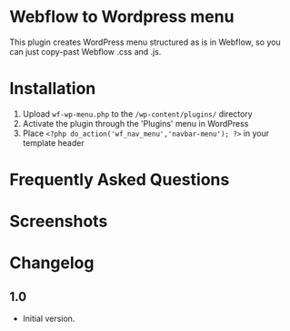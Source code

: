 # Webflow to Wordpress menu

This plugin creates WordPress menu structured as is in Webflow, so you can just copy-past Webflow .css and .js.

# Installation

1. Upload `wf-wp-menu.php` to the `/wp-content/plugins/` directory
2. Activate the plugin through the 'Plugins' menu in WordPress
3. Place `<?php do_action('wf_nav_menu','navbar-menu'); ?>` in your template header

# Frequently Asked Questions

# Screenshots

# Changelog

## 1.0
- Initial version.


